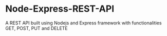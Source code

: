 # Node-Express-REST-API
A REST API built using Nodejs and Express framework with functionalities GET, POST, PUT and DELETE
